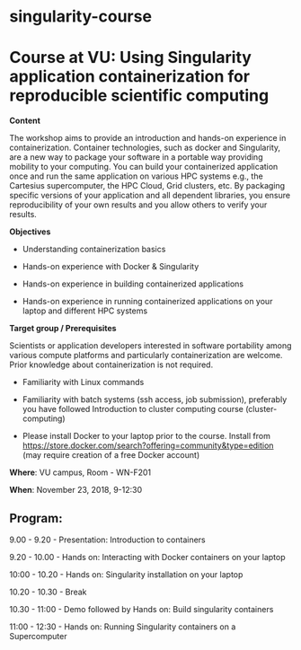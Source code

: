 # singularity-course

# Course at VU: Using Singularity application containerization for reproducible scientific computing

**Content**

The workshop aims to provide an introduction and hands-on experience in containerization. Container technologies, such as docker and Singularity, are a new way to package your software in a portable way providing mobility to your computing. You can build your containerized application once and run the same application on various HPC systems e.g., the Cartesius supercomputer, the HPC Cloud, Grid clusters, etc. By packaging specific versions of your application and all dependent libraries, you ensure reproducibility of your own results and you allow others to verify your results.

**Objectives**

 - Understanding containerization basics
 
 - Hands-on experience with Docker & Singularity
 
 - Hands-on experience in building containerized applications
 
 - Hands-on experience in running containerized applications on your laptop and different HPC systems

**Target group / Prerequisites**

Scientists or application developers interested in software portability among various compute platforms and particularly containerization are welcome. Prior knowledge about containerization is not required.

  - Familiarity with Linux commands
  
  - Familiarity with batch systems (ssh access, job submission), preferably you have followed Introduction to cluster computing course (cluster-computing)
  
  - Please install Docker to your laptop prior to the course. Install from https://store.docker.com/search?offering=community&type=edition (may require creation of a free Docker account)

**Where**: VU campus, Room - WN-F201 

**When**: November 23, 2018, 9-12:30

Program:
--------
9.00 - 9.20  -  Presentation: Introduction to containers

9.20 - 10.00   -  Hands on: Interacting with Docker containers on your laptop

10:00 - 10.20  -  Hands on: Singularity installation on your laptop

10.20 - 10.30  - Break

10.30 - 11:00  -  Demo followed by Hands on: Build singularity containers 

11:00 - 12:30  -  Hands on: Running Singularity containers on a Supercomputer
